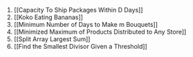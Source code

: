 
1. [[Capacity To Ship Packages Within D Days]]
2. [[Koko Eating Bananas]]
3. [[Minimum Number of Days to Make m Bouquets]]
4. [[Minimized Maximum of Products Distributed to Any Store]]
5. [[Split Array Largest Sum]]
6. [[Find the Smallest Divisor Given a Threshold]]
